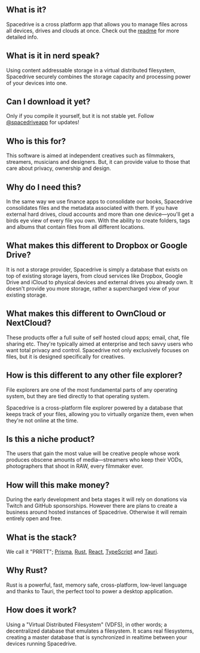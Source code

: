 

##  What is it?

Spacedrive is a cross platform app that allows you to manage files across all devices, drives and clouds at once. Check out the [readme](https://github.com/spacedriveapp) for more detailed info.

## What is it in nerd speak?

Using content addressable storage in a virtual distributed filesystem, Spacedrive securely combines the storage capacity and processing power of your devices into one. 

## Can I download it yet?

Only if you compile it yourself, but it is not stable yet. Follow [@spacedriveapp](https://twitter.com/spacedriveapp) for updates!

## Who is this for?

This software is aimed at independent creatives such as filmmakers, streamers, musicians and designers. But, it can provide value to those that care about privacy, ownership and design.

## Why do I need this?

In the same way we use finance apps to consolidate our books, Spacedrive consolidates files and the metadata associated with them. If you have external hard drives, cloud accounts and more than one device—you'll get a birds eye view of every file you own. With the ability to create folders, tags and albums that contain files from all different locations. 

## What makes this different to Dropbox or Google Drive?

It is not a storage provider, Spacedrive is simply a database that exists on top of existing storage layers, from cloud services like Dropbox, Google Drive and iCloud to physical devices and external drives you already own. It doesn't provide you more storage, rather a supercharged view of your existing storage.

## What makes this different to OwnCloud or NextCloud?

These products offer a full suite of self hosted cloud apps; email, chat, file sharing etc. They're typically aimed at enterprise and tech savvy users who want total privacy and control. Spacedrive not only exclusively focuses on files, but it is designed specifically for creatives. 

## How is this different to any other file explorer?

File explorers are one of the most fundamental parts of any operating system, but they are tied directly to that operating system.

Spacedrive is a cross-platform file explorer powered by a database that keeps track of your files, allowing you to virtually organize them, even when they're not online at the time.

## Is this a niche product?

The users that gain the most value will be creative people whose work produces obscene amounts of media—streamers who keep their VODs, photographers that shoot in RAW, every filmmaker ever.

## How will this make money?

During the early development and beta stages it will rely on donations via Twitch and GitHub sponsorships. However there are plans to create a business around hosted instances of Spacedrive. Otherwise it will remain entirely open and free. 

## What is the stack?

We call it "PRRTT"; [Prisma](), [Rust](), [React](), [TypeScript]() and [Tauri](). 

## Why Rust?

Rust is a powerful, fast, memory safe, cross-platform, low-level language and thanks to Tauri, the perfect tool to power a desktop application.

## How does it work?

Using a "Virtual Distributed Filesystem" (VDFS), in other words; a decentralized database that emulates a filesystem. It scans real filesystems, creating a master database that is synchronized in realtime between your devices running Spacedrive. 
